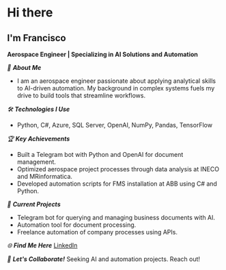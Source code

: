# Hi there
## I'm Francisco
**Aerospace Engineer | Specializing in AI Solutions and Automation**

*🎯 **About Me***
- I am an aerospace engineer passionate about applying analytical skills to AI-driven automation. My background in complex systems fuels my drive to build tools that streamline workflows.

*🛠️ **Technologies I Use***
- Python, C#, Azure, SQL Server, OpenAI, NumPy, Pandas, TensorFlow

*🏆 **Key Achievements***
- Built a Telegram bot with Python and OpenAI for document management.
- Optimized aerospace project processes through data analysis at INECO and MRinformatica.
- Developed automation scripts for FMS installation at ABB using C# and Python.

*🚀 **Current Projects***
- Telegram bot for querying and managing business documents with AI.
- Automation tool for document processing.
- Freelance automation of company processes using APIs.

*🌐 **Find Me Here***
[LinkedIn](https://www.linkedin.com/in/francisco-munoz-martin/)

*📩 **Let's Collaborate!***
Seeking AI and automation projects. Reach out!
